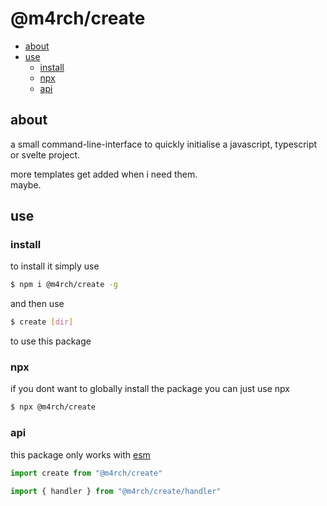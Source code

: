<!-- omit in toc -->
# @m4rch/create

* [about](#about)
* [use](#use)
	* [install](#install)
	* [npx](#npx)
	* [api](#api)

## about

a small command-line-interface to quickly initialise a javascript, typescript or svelte project.

more templates get added when i need them.  
maybe.

## use

### install

to install it simply use

```sh
$ npm i @m4rch/create -g
```

and then use

```sh
$ create [dir]
```

to use this package

### npx

if you dont want to globally install the package you can just use npx

```sh
$ npx @m4rch/create
```

### api

this package only works with [esm](https://nodejs.org/api/esm.html)

```js
import create from "@m4rch/create"
```

```js
import { handler } from "@m4rch/create/handler"
```
